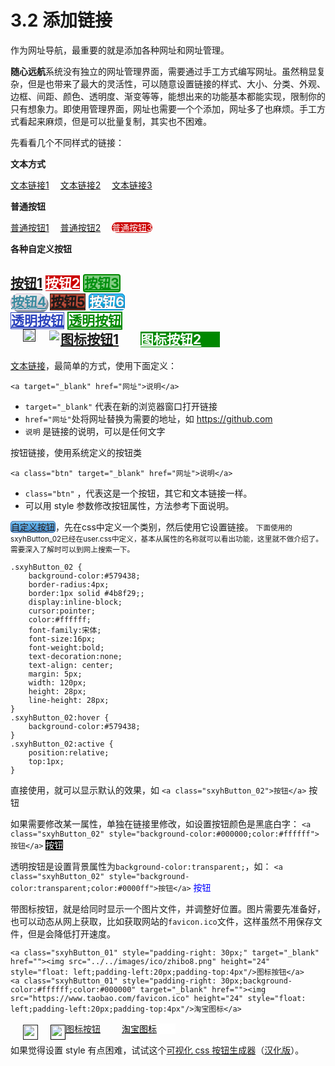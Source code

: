 # 3.2 添加链接

作为网址导航，最重要的就是添加各种网址和网址管理。

<b>随心远航</b>系统没有独立的网址管理界面，需要通过手工方式编写网址。虽然稍显复杂，但是也带来了最大的灵活性，可以随意设置链接的样式、大小、分类、外观、边框、间距、颜色、透明度、渐变等等，能想出来的功能基本都能实现，限制你的只有想象力。即使用管理界面，网址也需要一个个添加，网址多了也麻烦。手工方式看起来麻烦，但是可以批量复制，其实也不困难。

先看看几个不同样式的链接：

<b>文本方式</b>

<a href="">文本链接1</a> 
<a href="">文本链接2</a> 
<a href="">文本链接3</a> 

<b>普通按钮</b>

<a class="btn" href="">普通按钮1</a> 
<a class="btn" href="">普通按钮2</a> 
<a class="btn" style="background-color:#cc0000;color:#ffffff;border-radius:19px;" href="">普通按钮3</a>

<b>各种自定义按钮</b>

<a class="sxyhButton_01" href="">按钮1</a>
<a class="sxyhButton_01" style="background-color:#cc0000;	color:#ffffff;" href="">按钮2</a>
<a class="sxyhButton_01" style="background-color:#80CC80;	color:#008f0f;	border-radius:4px;	border:2px solid #008800;" href="">按钮3</a>
<br>
<a class="sxyhButton_02" style="box-shadow: 3px 4px 0px 0px #899599;	background:linear-gradient(to bottom, #ededed 5%, #bab1ba 100%);	background-color:#ededed;	border-radius:15px;	border:1px solid #d6bcd6;	color:#3a8a9e;	text-shadow:0px 1px 0px #e1e2ed;" href="">按钮4</a>
<a class="sxyhButton_02" style="background-color:#a73f2d;	border:1px solid #241d13;box-shadow:inset 0px 34px 0px -15px #b54b3a;text-shadow:0px -1px 0px #7a2a1d;" href="">按钮5</a>
<a class="sxyhButton_02" style="box-shadow: 0px 1px 0px 0px #f0f7fa;background:linear-gradient(to bottom, #33bdef 5%, #019ad2 100%);background-color:#33bdef;	border-radius:6px;border:1px solid #057fd0;	text-shadow:0px -1px 0px #5b6178;color:#ffffff;" href="">按钮6</a>
<br>
<a class="sxyhButton_01" style="background-color:transparent;	color:#2a42bd; border:1px solid #2a42bd;" href="">透明按钮</a>
<a class="sxyhButton_01" style="background-color:transparent;	color:#008800; border:2px solid #008800;" href="">透明按钮</a>
<br>
<a class="sxyhButton_01" style="padding-right: 30px;" target="_blank" href=""><img src="../../images/ico/sohu.png" height="20" style="float: left;padding-left:20px;"/>图标按钮1</a>
<a class="sxyhButton_01" style="padding-right: 30px;background-color:#008800;color:#ffffff" target="_blank" href=""><img src="https://www.126.com/favicon.ico" height="20" style="float: left;padding-left:20px;"/>图标按钮2</a>
---
<a href="">文本链接</a>，最简单的方式，使用下面定义：
```
<a target="_blank" href="网址">说明</a>
```
- `target="_blank"` 代表在新的浏览器窗口打开链接
- `href="网址"`处将网址替换为需要的地址，如 https://github.com
- `说明` 是链接的说明，可以是任何文字

<a class="btn">按钮链接</a>，使用系统定义的按钮类
```
<a class="btn" target="_blank" href="网址">说明</a>
```
- `class="btn"` ，代表这是一个按钮，其它和文本链接一样。
- 可以用 style 参数修改按钮属性，方法参考下面说明。

<a class="sxyhButton_02" style="box-shadow:inset 0px 1px 0px 0px #bee2f9;	background:linear-gradient(to bottom, #63b8ee 5%, #468ccf 100%);	background-color:#63b8ee;	border-radius:5px;	border:1px solid #3866a3;	text-shadow:0px 1px 0px #7cacde;" href="">自定义按钮</a>，先在css中定义一个类别，然后使用它设置链接。
<small>下面使用的sxyhButton_02已经在user.css中定义，基本从属性的名称就可以看出功能，这里就不做介绍了。需要深入了解时可以到网上搜索一下。</small>

```
.sxyhButton_02 {
	background-color:#579438;
	border-radius:4px;
	border:1px solid #4b8f29;;
	display:inline-block;
	cursor:pointer;
	color:#ffffff;
	font-family:宋体;
	font-size:16px;
	font-weight:bold;
	text-decoration:none;
	text-align: center;
	margin: 5px;
	width: 120px; 
	height: 28px;
	line-height: 28px;
}
.sxyhButton_02:hover {
	background-color:#579438;
}
.sxyhButton_02:active {
	position:relative;
	top:1px;
}
```
直接使用，就可以显示默认的效果，如
`<a class="sxyhButton_02">按钮</a>`
<a class="sxyhButton_02">按钮</a>

如果需要修改某一属性，单独在链接里修改，如设置按钮颜色是黑底白字：
`<a class="sxyhButton_02" style="background-color:#000000;color:#ffffff">按钮</a>`
<a class="sxyhButton_02" style="background-color:#000000;color:#ffffff">按钮</a>

透明按钮是设置背景属性为`background-color:transparent;`，如：
`<a class="sxyhButton_02" style="background-color:transparent;color:#0000ff">按钮</a>`
<a class="sxyhButton_02" style="background-color:transparent;color:#0000ff">按钮</a>

带图标按钮，就是给同时显示一个图片文件，并调整好位置。图片需要先准备好，也可以动态从网上获取，比如获取网站的`favicon.ico`文件，这样虽然不用保存文件，但是会降低打开速度。
```
<a class="sxyhButton_01" style="padding-right: 30px;" target="_blank" href=""><img src="../../images/ico/zhibo8.png" height="24" style="float: left;padding-left:20px;padding-top:4px"/>图标按钮</a>
<a class="sxyhButton_01" style="padding-right: 30px;background-color:#ffffff;color:#000000" target="_blank" href=""><img src="https://www.taobao.com/favicon.ico" height="24" style="float: left;padding-left:20px;padding-top:4px"/>淘宝图标</a>
```
<a class="sxyhButton_01" style="padding-right: 30px;" target="_blank" href=""><img src="../../images/ico/zhibo8.png" height="24" style="float: left;padding-left:20px;padding-top:4px"/>图标按钮</a>
<a class="sxyhButton_01" style="padding-right: 30px;background-color:#ffffff;color:#000000" target="_blank" href=""><img src="https://www.taobao.com/favicon.ico" height="24" style="float: left;padding-left:20px;padding-top:4px"/>淘宝图标</a>

如果觉得设置 style 有点困难，试试这个[可视化 css 按钮生成器](https://www.cssbuttongenerator.com/)（[汉化版](https://xuecss.cn/anniu/)）。